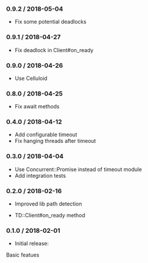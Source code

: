 ### 0.9.2 / 2018-05-04

* Fix some potential deadlocks

### 0.9.1 / 2018-04-27

* Fix deadlock in Client#on_ready

### 0.9.0 / 2018-04-26

* Use Celluloid

### 0.8.0 / 2018-04-25

* Fix await methods

### 0.4.0 / 2018-04-12

* Add configurable timeout
* Fix hanging threads after timeout

### 0.3.0 / 2018-04-04

* Use Concurrent::Promise instead of timeout module
* Add integration tests

### 0.2.0 / 2018-02-16

* Improved lib path detection

* TD::Client#on_ready method

### 0.1.0 / 2018-02-01

* Initial release:

Basic featues
